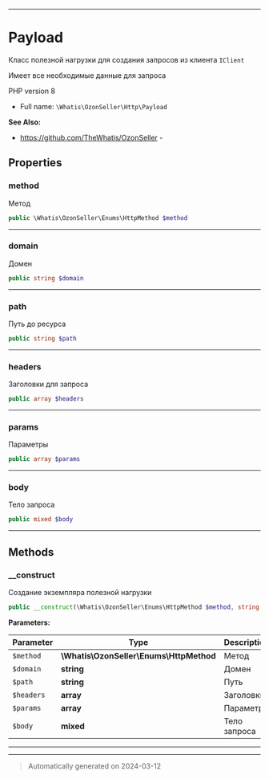 ***

# Payload

Класс полезной нагрузки
для создания запросов из
клиента `IClient`

Имеет все необходимые данные
для запроса

PHP version 8

* Full name: `\Whatis\OzonSeller\Http\Payload`

**See Also:**

* https://github.com/TheWhatis/OzonSeller - 



## Properties


### method

Метод

```php
public \Whatis\OzonSeller\Enums\HttpMethod $method
```






***

### domain

Домен

```php
public string $domain
```






***

### path

Путь до ресурса

```php
public string $path
```






***

### headers

Заголовки для запроса

```php
public array $headers
```






***

### params

Параметры

```php
public array $params
```






***

### body

Тело запроса

```php
public mixed $body
```






***

## Methods


### __construct

Создание экземпляра полезной нагрузки

```php
public __construct(\Whatis\OzonSeller\Enums\HttpMethod $method, string $domain, string $path, array $headers, array $params, mixed $body): mixed
```








**Parameters:**

| Parameter | Type | Description |
|-----------|------|-------------|
| `$method` | **\Whatis\OzonSeller\Enums\HttpMethod** | Метод |
| `$domain` | **string** | Домен |
| `$path` | **string** | Путь |
| `$headers` | **array** | Заголовки |
| `$params` | **array** | Параметры |
| `$body` | **mixed** | Тело запроса |





***


***
> Automatically generated on 2024-03-12
